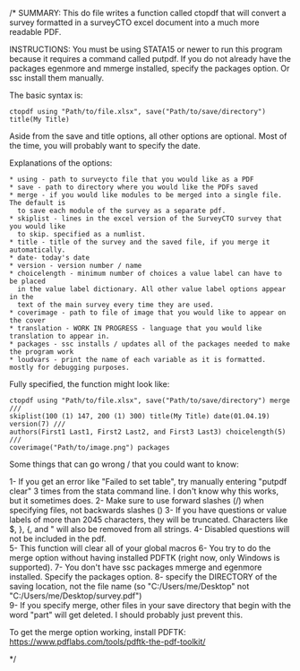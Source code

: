/*
SUMMARY: This do file writes a function called ctopdf that will convert a survey
formatted in a surveyCTO excel document into a much more readable PDF.  

INSTRUCTIONS: You must be using STATA15 or newer to run this program because it 
requires a command called putpdf. If you do not already have the packages egenmore
and mmerge installed, specify the packages option. Or ssc install them manually.

The basic syntax is: 

	ctopdf using "Path/to/file.xlsx", save("Path/to/save/directory") title(My Title)

Aside from the save and title options, all other options are optional. Most of the
time, you will probably want to specify the date. 

Explanations of the options: 

	* using - path to surveycto file that you would like as a PDF 
	* save - path to directory where you would like the PDFs saved
	* merge - if you would like modules to be merged into a single file. The default is 
	  to save each module of the survey as a separate pdf. 
	* skiplist - lines in the excel version of the SurveyCTO survey that you would like
	  to skip. specified as a numlist. 
	* title - title of the survey and the saved file, if you merge it automatically. 
	* date- today's date 
	* version - version number / name
	* choicelength - minimum number of choices a value label can have to be placed 
	  in the value label dictionary. All other value label options appear in the
	  text of the main survey every time they are used. 
	* coverimage - path to file of image that you would like to appear on the cover
	* translation - WORK IN PROGRESS - language that you would like translation to appear in. 
	* packages - ssc installs / updates all of the packages needed to make the program work
	* loudvars - print the name of each variable as it is formatted. mostly for debugging purposes. 
	
Fully specified, the function might look like:

	ctopdf using "Path/to/file.xlsx", save("Path/to/save/directory") merge  ///
	skiplist(100 (1) 147, 200 (1) 300) title(My Title) date(01.04.19) version(7) ///
	authors(First1 Last1, First2 Last2, and First3 Last3) choicelength(5) ///
	coverimage("Path/to/image.png") packages
 
Some things that can go wrong / that you could want to know: 

 1- If you get an error like "Failed to set table", try manually entering "putpdf clear" 3 times from the stata command line. I don't know why this works, but it sometimes does. 
 2- Make sure to use forward slashes (/) when specifying files, not backwards slashes (\)
 3- If you have questions or value labels of more than 2045 characters, they will be truncated. 
	Characters like $, }, {, and " will also be removed from all strings. 
 4- Disabled questions will not be included in the pdf.  
 5- This function will clear all of your global macros 
 6- You try to do the merge option without having installed PDFTK (right now, 
 only Windows is supported). 
 7- You don't have ssc packages mmerge and egenmore installed. Specify the packages option. 
 8- specify the DIRECTORY of the saving location, not the file name (so "C:/Users/me/Desktop" not "C:/Users/me/Desktop/survey.pdf")  
 9- If you specify merge, other files in your save directory that begin with the word "part" will get deleted. I should probably just prevent this.
 
 To get the merge option working, install PDFTK: 
 https://www.pdflabs.com/tools/pdftk-the-pdf-toolkit/
 
  */
